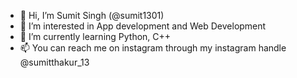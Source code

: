 - 👋 Hi, I’m Sumit Singh (@sumit1301)
- 👀 I’m interested in App development and Web Development 
- 🌱 I’m currently learning Python, C++
- 📫 You can reach me on instagram through my instagram handle @sumitthakur_13

